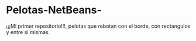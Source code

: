 Pelotas-NetBeans-
=================

¡¡¡Mi primer repositorio!!!, pelotas que rebotan con el borde, con rectangulos y entre si mismas.